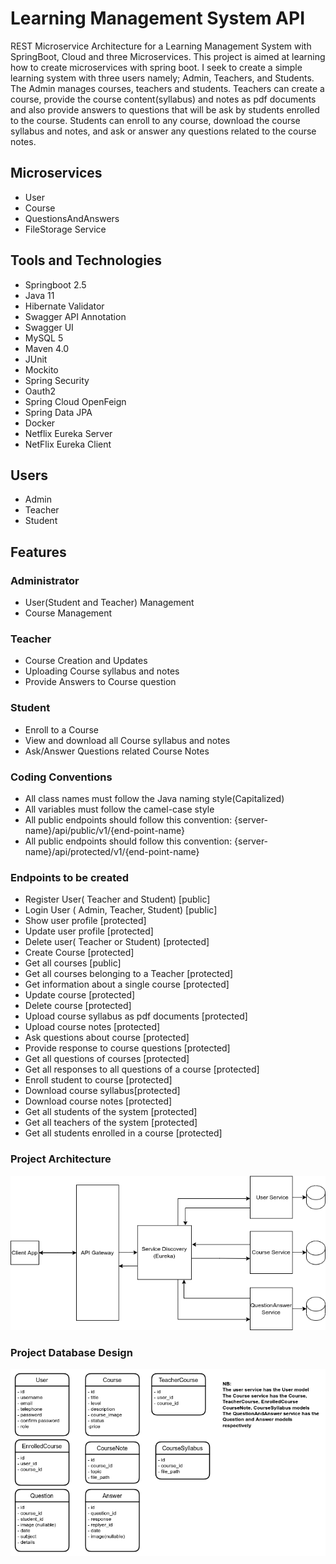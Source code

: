 
# Learning Management System API
 REST Microservice Architecture for a Learning Management System with SpringBoot, Cloud and three Microservices. This project is aimed at learning how to create microservices with spring boot. I seek to create a simple learning system with three users namely; Admin, Teachers, and Students.
 The Admin manages courses, teachers and students.
 Teachers can create a course, provide the course content(syllabus) and notes as pdf documents and also provide answers to questions that will be ask by students enrolled to the course. 
 Students can enroll to any course, download the course syllabus and notes, and ask or answer any questions related to the course notes.
## Microservices
* User
* Course
* QuestionsAndAnswers
* FileStorage Service
## Tools and Technologies
* Springboot 2.5
* Java 11
* Hibernate Validator
* Swagger API Annotation
* Swagger UI
* MySQL 5
* Maven 4.0
* JUnit
* Mockito
* Spring Security
* Oauth2
* Spring Cloud OpenFeign
* Spring Data JPA
* Docker
* Netflix Eureka Server
* NetFlix Eureka Client
## Users
* Admin
* Teacher
* Student
## Features
### Administrator
* User(Student and Teacher) Management
* Course  Management
### Teacher
* Course Creation and Updates
* Uploading Course syllabus and notes
* Provide Answers to Course question
### Student
* Enroll to a Course
* View and download all Course syllabus and notes
* Ask/Answer Questions related Course Notes
### Coding Conventions 
* All class names must follow the Java naming style(Capitalized)
* All variables must follow the camel-case style
* All public endpoints should follow this convention: {server-name}/api/public/v1/{end-point-name}
* All public endpoints should follow this convention: {server-name}/api/protected/v1/{end-point-name}
### Endpoints to be created
* Register User( Teacher and Student) [public]
* Login User ( Admin, Teacher, Student) [public]
* Show user profile [protected]
* Update user profile [protected]
* Delete user( Teacher or Student) [protected]
* Create Course  [protected]
* Get all courses [public]
* Get all courses belonging to a Teacher [protected]
* Get information about a single course [protected]
* Update course [protected]
* Delete course [protected]
* Upload course syllabus as pdf documents [protected]
* Upload course notes [protected]
* Ask questions about course [protected]
* Provide response to course questions [protected]
* Get all questions of courses [protected]
* Get all responses to all questions of a course [protected]
* Enroll student to course [protected]
* Download course syllabus[protected]
* Download course notes [protected]
* Get all students of the system [protected]
* Get all teachers of the system [protected]
* Get all students enrolled in a course [protected]
### Project Architecture
![Project Architecture](assets/ProjectArchitecture.png)
### Project Database Design
![Project Architecture](assets/databaseDesign.png)



